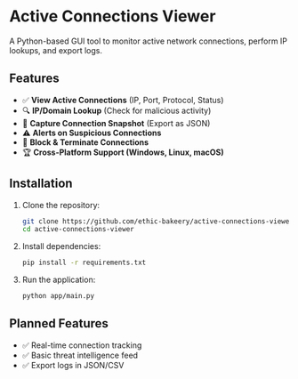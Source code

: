 # Active Connections Viewer

A Python-based GUI tool to monitor active network connections, perform IP lookups, and export logs.

## Features
- ✅ **View Active Connections** (IP, Port, Protocol, Status)  
- 🔍 **IP/Domain Lookup** (Check for malicious activity)  
- 📸 **Capture Connection Snapshot** (Export as JSON)  
- ⚠️ **Alerts on Suspicious Connections**  
- 🛑 **Block & Terminate Connections**  
- 🏆 **Cross-Platform Support (Windows, Linux, macOS)**  

## Installation
1. Clone the repository:
   ```bash
   git clone https://github.com/ethic-bakeery/active-connections-viewer.git
   cd active-connections-viewer
   ```
2. Install dependencies:
   ```bash
   pip install -r requirements.txt
   ```
3. Run the application:
   ```bash
   python app/main.py
   ```

## Planned Features
- ✅ Real-time connection tracking  
- ✅ Basic threat intelligence feed  
- ✅ Export logs in JSON/CSV  

